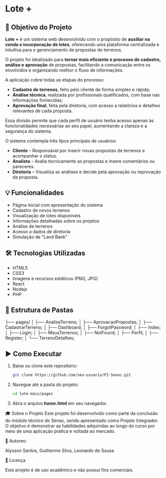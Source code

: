 # Lote +

## 🎯 Objetivo do Projeto

**Lote +** é um sistema web desenvolvido com o propósito de **auxiliar na venda e incorporação de lotes**, oferecendo uma plataforma centralizada e intuitiva para o gerenciamento de propostas de terrenos.

O projeto foi idealizado para **tornar mais eficiente o processo de cadastro, análise e aprovação** de propostas, facilitando a comunicação entre os envolvidos e organizando melhor o fluxo de informações.

A aplicação cobre todas as etapas do processo:

- **Cadastro de terrenos**, feito pelo cliente de forma simples e rápida;
- **Análise técnica**, realizada por profissionais qualificados, com base nas informações fornecidas;
- **Aprovação final**, feita pela diretoria, com acesso a relatórios e detalhes relevantes de cada proposta.

Essa divisão permite que cada perfil de usuário tenha acesso apenas às funcionalidades necessárias ao seu papel, aumentando a clareza e a segurança do sistema.

O sistema contempla três tipos principais de usuários:

- **Cliente** – Responsável por inserir novas propostas de terrenos e acompanhar o status.
- **Analista** – Avalia tecnicamente as propostas e insere comentários ou pareceres.
- **Diretoria** – Visualiza as análises e decide pela aprovação ou reprovação da proposta.


## 💡 Funcionalidades

- Página inicial com apresentação do sistema
- Cadastro de novos terrenos
- Visualização de lotes disponíveis
- Informações detalhadas sobre os projetos
- Análise de terrenos
- Acesso a dados de diretoria
- Simulação de "Land Bank"

## 🛠️ Tecnologias Utilizadas

- HTML5
- CSS3
- Imagens e recursos estáticos (PNG, JPG)
- React
- Nodejs
- PHP


## 📁 Estrutura de Pastas

├── pages/
│   ├── AnaliseTerreno;
│   ├── AprovacaoPropostas;
│   ├── CadastrarTerreno;
│   ├── Dashboard;
│   ├── ForgotPassword;
│   ├── Index;
│   ├── Login;
│   ├── MeusTerrenos;
│   ├── NotFound;
│   ├── Perfil;
│   ├── Register;
│   └── TerrenoDetalhes;





## ▶️ Como Executar

1. Baixe ou clone este repositório:
   ```bash
   git clone https://github.com/seu-usuario/PI-Senac.git

2. Navegue até a pasta do projeto:
    ```bash
    cd lote-mais/pages
3. Abra o arquivo ***home.html*** em seu navegador.


🎓 Sobre o Projeto
Este projeto foi desenvolvido como parte da conclusão do módulo técnico do Senac, sendo apresentado como Projeto Integrador. O objetivo é demonstrar as habilidades adquiridas ao longo do curso por meio de uma aplicação prática e voltada ao mercado.

👥 Autores:

Alysson Santos, Guilherme Silva, Leonardo de Sousa

📄 Licença

Este projeto é de uso acadêmico e não possui fins comerciais.


